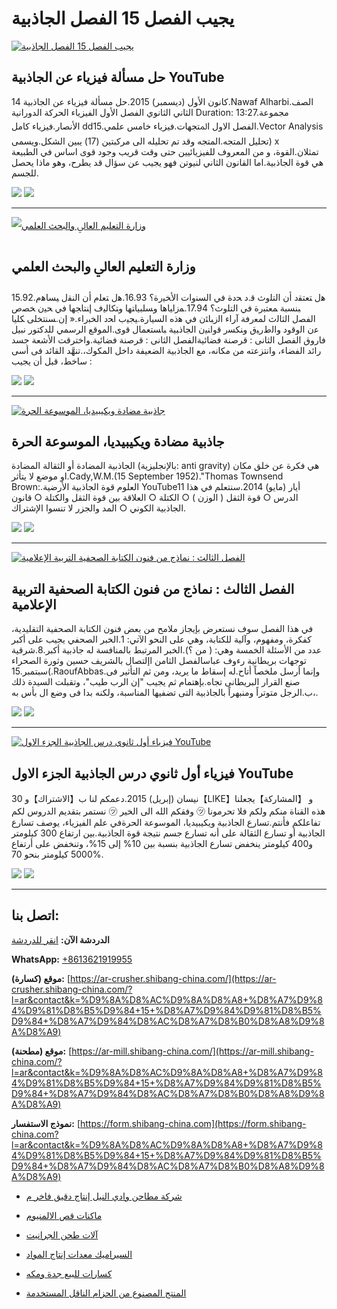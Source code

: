 # يجيب الفصل 15 الفصل الجاذبية

<a href="https://swt.shibang-china.com/?l=ar&img&k=%D9%8A%D8%AC%D9%8A%D8%A8+%D8%A7%D9%84%D9%81%D8%B5%D9%84+15+%D8%A7%D9%84%D9%81%D8%B5%D9%84+%D8%A7%D9%84%D8%AC%D8%A7%D8%B0%D8%A8%D9%8A%D8%A9" target="_blank">![يجيب الفصل 15 الفصل الجاذبية](http://static.shibang-china.com/all-800x300/513.jpg)</a>

## حل مسألة فيزياء عن الجاذبية YouTube
14 كانون الأول (ديسمبر) 2015.حل مسألة فيزياء عن الجاذبية.Nawaf Alharbi.الصف الثاني الثانوي الفصل الأول الفيزياء الحركة الدورانية Duration: 13:27.مجموعة الأنصار.فيزياء كامل ddﺍﻟﻔﺼﻞ ﺍﻻﻭﻝ ﺍﳌﺘﺠﻬﺎﺕ.ﻓﻴﺰﻳﺎﺀ ﺧﺎﻣﺲ ﻋﻠﻤﻲ.15.Vector Analysis ﺗﺤﻠﻴﻞ ﺍﻟﻤﺘﺠﻪ.ﺍﻟﻤﺘﺠﻪ ﻭﻗﺪ ﺗﻢ ﺗﺤﻠﻴﻠﻪ ﺍﻟﻰ ﻣﺮﻛﺒﺘﻴﻦ (17) ﻳﺒﻴﻦ ﺍﻟﺸﻜﻞ.ﻭﻳﺴﻤﻰ) x ﺗﻤﺜﻼﻥ.ﺍﻟﻘﻮﺓ، و ﻣﻦ ﺍﻟﻤﻌﺮﻭﻑ ﻟﻠﻔﻴﺰﻳﺎﺋﻴﻴﻦ ﺣﺘﻰ ﻭﻗﺖ ﻗﺮﻳﺐ ﻭﺟﻮﺩ ﻗﻮﻯ ﺍﺳﺎﺱ ﻓﻲ ﺍﻟﻄﺒﻴﻌﺔ ﻫﻲ ﻗﻮﺓ ﺍﻟﺠﺎﺫﺑﻴﺔ.ﺍﻣﺎ ﺍﻟﻘﺎﻧﻮﻥ ﺍﻟﺜﺎﻧﻲ ﻟﻨﻴﻮﺗﻦ ﻓﻬﻮ ﻳﺠﻴﺐ ﻋﻦ ﺳﺆﺍﻝ ﻗﺪ ﻳﻄﺮﺡ، ﻭﻫﻮ ﻣﺎﺫﺍ ﻳﺤﺼﻞ ﻟﻠﺠﺴﻢ.


<a href="https://whatsapp.shibangsoft.com/WhatsApp.php" target="_blank" title="WhatsApp">![](http://static.shibang-china.com/icon/whatsapp.png)</a> <a href="https://swt.shibang-china.com/?l=ar&icon&k=%D9%8A%D8%AC%D9%8A%D8%A8+%D8%A7%D9%84%D9%81%D8%B5%D9%84+15+%D8%A7%D9%84%D9%81%D8%B5%D9%84+%D8%A7%D9%84%D8%AC%D8%A7%D8%B0%D8%A8%D9%8A%D8%A9" target="_blank">![](http://static.shibang-china.com/icon/chat-ar.png)</a>

---

<a href="https://swt.shibang-china.com/?l=ar&img&k=%D9%8A%D8%AC%D9%8A%D8%A8+%D8%A7%D9%84%D9%81%D8%B5%D9%84+15+%D8%A7%D9%84%D9%81%D8%B5%D9%84+%D8%A7%D9%84%D8%AC%D8%A7%D8%B0%D8%A8%D9%8A%D8%A9" target="_blank">![ﻭﺯﺍﺭﺓ ﺍﻟﺘﻌﻠﻴﻢ ﺍﻟﻌﺎﱄ ﻭﺍﻟﺒﺤﺚ ﺍﻟﻌﻠﻤﻲ](http://static.shibang-china.com/all-800x300/645.jpg)</a>

## ﻭﺯﺍﺭﺓ ﺍﻟﺘﻌﻠﻴﻢ ﺍﻟﻌﺎﱄ ﻭﺍﻟﺒﺤﺚ ﺍﻟﻌﻠﻤﻲ
15.92.ﻫل ﺘﻌﺘﻘﺩ ﺃﻥ ﺍﻟﺘﻠﻭﺙ ﻗ.ﺩ ﺤﺩﺓ ﻓﻲ ﺍﻟﺴﻨﻭﺍﺕ ﺍﻷﺨﻴﺭﺓ؟ 16.93.ﻫل ﺘﻌﻠﻡ ﺃﻥ ﺍﻟﻨﻘل ﻴﺴﺎﻫﻡ ﺒﻨﺴﺒﺔ ﻤﻌﺘﺒﺭﺓ ﻓﻲ ﺍﻟﺘﻠﻭﺙ؟ 17.94.ﻤﺯﺍﻴﺎﻫﺎ ﻭﺴﻠﺒﻴﺎﺘﻬﺎ ﻭﺘﻜﺎﻟﻴﻑ ﺇﻨﺘﺎﺠﻬﺎ ﻓﻲ ﺤﻴﻥ ﺨﺼﺹ ﺍﻟﻔﺼل ﺍﻟﺜﺎﻟﺙ ﻟﻤﻌﺭﻓﺔ ﺁﺭﺍﺀ ﺍﻟﺯﺒﺎﺌﻥ ﻓﻲ ﻫﺫﻩ ﺍﻟﺴﻴﺎﺭﺓ.ﻴﺠﻴﺏ ﺍﺤﺩ ﺍﻟﺨﺒﺭﺍﺀ.« ﺇﻥ.ﺴﻨﺘﺨﻠﻰ ﻜﻠﻴﺎ ﻋﻥ ﺍﻟﻭﻗﻭﺩ ﻭﺍﻟﻁﺭﻴﻕ ﻭﻨﻜﺴﺭ ﻗﻭﺍﻨﻴﻥ ﺍﻟﺠﺎﺫﺒﻴﺔ ﺒﺎﺴﺘﻌﻤﺎل ﻗﻭﻯ.الموقع الرسمي للدكتور نبيل فاروق الفصل الثانى : قرصنة فضائيةالفصل الثانى : قرصنة فضائية.واخترقت الأشعة جسد رائد الفضاء، وانتزعته من مكانه، مع الجاذبية الضعيفة داخل المكوك،.تنهَّد القائد فى أسى ساخط، قبل أن يجيب :


<a href="https://whatsapp.shibangsoft.com/WhatsApp.php" target="_blank" title="WhatsApp">![](http://static.shibang-china.com/icon/whatsapp.png)</a> <a href="https://swt.shibang-china.com/?l=ar&icon&k=%D9%8A%D8%AC%D9%8A%D8%A8+%D8%A7%D9%84%D9%81%D8%B5%D9%84+15+%D8%A7%D9%84%D9%81%D8%B5%D9%84+%D8%A7%D9%84%D8%AC%D8%A7%D8%B0%D8%A8%D9%8A%D8%A9" target="_blank">![](http://static.shibang-china.com/icon/chat-ar.png)</a>

---

<a href="https://swt.shibang-china.com/?l=ar&img&k=%D9%8A%D8%AC%D9%8A%D8%A8+%D8%A7%D9%84%D9%81%D8%B5%D9%84+15+%D8%A7%D9%84%D9%81%D8%B5%D9%84+%D8%A7%D9%84%D8%AC%D8%A7%D8%B0%D8%A8%D9%8A%D8%A9" target="_blank">![جاذبية مضادة ويكيبيديا، الموسوعة الحرة](http://static.shibang-china.com/all-800x300/1398.jpg)</a>

## جاذبية مضادة ويكيبيديا، الموسوعة الحرة
الجاذبية المضادة أو الثقالة المضادة (بالإنجليزية: anti gravity) هي فكرة عن خلق مكان او موضع لا يتأثر.Cady,W.M.(15 September 1952).&quot;Thomas Townsend Brown:.العلوم قوة الجاذبية الأرضية YouTube11 أيار (مايو) 2014.سنتعلم في هذا الدرس ○ قوة الثقل ( الوزن ) ○ الكتلة ○ العلاقة بين قوة الثقل والكتلة ○ قانون الجاذبية الكوني ○ المد والجزر لا تنسوا الإشتراك.


<a href="https://whatsapp.shibangsoft.com/WhatsApp.php" target="_blank" title="WhatsApp">![](http://static.shibang-china.com/icon/whatsapp.png)</a> <a href="https://swt.shibang-china.com/?l=ar&icon&k=%D9%8A%D8%AC%D9%8A%D8%A8+%D8%A7%D9%84%D9%81%D8%B5%D9%84+15+%D8%A7%D9%84%D9%81%D8%B5%D9%84+%D8%A7%D9%84%D8%AC%D8%A7%D8%B0%D8%A8%D9%8A%D8%A9" target="_blank">![](http://static.shibang-china.com/icon/chat-ar.png)</a>

---

<a href="https://swt.shibang-china.com/?l=ar&img&k=%D9%8A%D8%AC%D9%8A%D8%A8+%D8%A7%D9%84%D9%81%D8%B5%D9%84+15+%D8%A7%D9%84%D9%81%D8%B5%D9%84+%D8%A7%D9%84%D8%AC%D8%A7%D8%B0%D8%A8%D9%8A%D8%A9" target="_blank">![الفصل الثالث : نماذج من فنون الكتابة الصحفية التربية الإعلامية](http://static.shibang-china.com/all-800x300/213.jpg)</a>

## الفصل الثالث : نماذج من فنون الكتابة الصحفية التربية الإعلامية
في هذا الفصل سوف نستعرض بإيجاز ملامح من بعض فنون الكتابة الصحفية التقليدية، كفكرة، ومفهوم، وآلية للكتابة، وهي على النحو الآتي: 1.الخبر الصحفي يجيب على أكبر عدد من الأسئلة الخمسة وهي: ( من ؟).الخبر المرتبط بالمنافسة له جاذبية أكبر.8.شرقية توجهات بريطانية رءوف عباسالفصل الثامن اإلتصال بالشريف حسين وثورة الصحراء )سبتمبر.15.RaoufAbbas.وإنما أرسل ملخصاً أتاح.له إسقاط ما يريد، ومن ثم التأثير فى صنع القرار البريطانى تجاه.بإهتمام ثم يجيب &quot;إن الرب طيب&quot;، وتقبلت السيدة ذلك ب.الرجل متوتراً ومنبهراً بالجاذبية التى تضفيها المناسبة، ولكنه بدا فى وضع ال بأس به،.


<a href="https://whatsapp.shibangsoft.com/WhatsApp.php" target="_blank" title="WhatsApp">![](http://static.shibang-china.com/icon/whatsapp.png)</a> <a href="https://swt.shibang-china.com/?l=ar&icon&k=%D9%8A%D8%AC%D9%8A%D8%A8+%D8%A7%D9%84%D9%81%D8%B5%D9%84+15+%D8%A7%D9%84%D9%81%D8%B5%D9%84+%D8%A7%D9%84%D8%AC%D8%A7%D8%B0%D8%A8%D9%8A%D8%A9" target="_blank">![](http://static.shibang-china.com/icon/chat-ar.png)</a>

---

<a href="https://swt.shibang-china.com/?l=ar&img&k=%D9%8A%D8%AC%D9%8A%D8%A8+%D8%A7%D9%84%D9%81%D8%B5%D9%84+15+%D8%A7%D9%84%D9%81%D8%B5%D9%84+%D8%A7%D9%84%D8%AC%D8%A7%D8%B0%D8%A8%D9%8A%D8%A9" target="_blank">![فيزياء أول ثانوي درس الجاذبية الجزء الاول YouTube](http://static.shibang-china.com/all-800x300/919.jpg)</a>

## فيزياء أول ثانوي درس الجاذبية الجزء الاول YouTube
30 نيسان (إبريل) 2015.دعمكم لنا ب【الاشتراك】و【LIKE】و 【المشاركة】يجعلنا نستمر بتقديم الدروس لكم ㋡ وفقكم الله الى الخير ㋡ هذه القناة منكم ولكم فلا تحرمونا تفاعلكم فأنتم.تسارع الجاذبية ويكيبيديا، الموسوعة الحرةفي علم الفيزياء، يوصف تسارع الجاذبية أو تسارع الثقالة على أنه تسارع جسم نتيجة قوة الجاذبية.بين ارتفاع 300 كيلومتر و400 كيلومتر ينخفض تسارع الجاذبية بنسبة بين 10% إلى 15%، وتنخفض على أرتفاع 5000 كيلومتر بنحو 70%.


<a href="https://whatsapp.shibangsoft.com/WhatsApp.php" target="_blank" title="WhatsApp">![](http://static.shibang-china.com/icon/whatsapp.png)</a> <a href="https://swt.shibang-china.com/?l=ar&icon&k=%D9%8A%D8%AC%D9%8A%D8%A8+%D8%A7%D9%84%D9%81%D8%B5%D9%84+15+%D8%A7%D9%84%D9%81%D8%B5%D9%84+%D8%A7%D9%84%D8%AC%D8%A7%D8%B0%D8%A8%D9%8A%D8%A9" target="_blank">![](http://static.shibang-china.com/icon/chat-ar.png)</a>

---
## اتصل بنا:

**الدردشة الآن:** [انقر للدردشة](https://swt.shibang-china.com?l=ar&contact&k=%D9%8A%D8%AC%D9%8A%D8%A8+%D8%A7%D9%84%D9%81%D8%B5%D9%84+15+%D8%A7%D9%84%D9%81%D8%B5%D9%84+%D8%A7%D9%84%D8%AC%D8%A7%D8%B0%D8%A8%D9%8A%D8%A9)

**WhatsApp:**  [+8613621919955](https://whatsapp.shibangsoft.com/WhatsApp.php)

**موقع (كسارة):** [https://ar-crusher.shibang-china.com/](https://ar-crusher.shibang-china.com/?l=ar&contact&k=%D9%8A%D8%AC%D9%8A%D8%A8+%D8%A7%D9%84%D9%81%D8%B5%D9%84+15+%D8%A7%D9%84%D9%81%D8%B5%D9%84+%D8%A7%D9%84%D8%AC%D8%A7%D8%B0%D8%A8%D9%8A%D8%A9)

**موقع (مطحنة):** [https://ar-mill.shibang-china.com/](https://ar-mill.shibang-china.com/?l=ar&contact&k=%D9%8A%D8%AC%D9%8A%D8%A8+%D8%A7%D9%84%D9%81%D8%B5%D9%84+15+%D8%A7%D9%84%D9%81%D8%B5%D9%84+%D8%A7%D9%84%D8%AC%D8%A7%D8%B0%D8%A8%D9%8A%D8%A9)

**نموذج الاستفسار:** [https://form.shibang-china.com](https://form.shibang-china.com?l=ar&contact&k=%D9%8A%D8%AC%D9%8A%D8%A8+%D8%A7%D9%84%D9%81%D8%B5%D9%84+15+%D8%A7%D9%84%D9%81%D8%B5%D9%84+%D8%A7%D9%84%D8%AC%D8%A7%D8%B0%D8%A8%D9%8A%D8%A9)

* [شركة مطاحن وادي النيل إنتاج دقيق فاخر م](../35/%D8%B4%D8%B1%D9%83%D8%A9%20%D9%85%D8%B7%D8%A7%D8%AD%D9%86%20%D9%88%D8%A7%D8%AF%D9%8A%20%D8%A7%D9%84%D9%86%D9%8A%D9%84%20%D8%A5%D9%86%D8%AA%D8%A7%D8%AC%20%D8%AF%D9%82%D9%8A%D9%82%20%D9%81%D8%A7%D8%AE%D8%B1%20%D9%85.md)

* [ماكنات قص الالمنيوم](../34/%D9%85%D8%A7%D9%83%D9%86%D8%A7%D8%AA%20%D9%82%D8%B5%20%D8%A7%D9%84%D8%A7%D9%84%D9%85%D9%86%D9%8A%D9%88%D9%85.md)

* [آلات طحن الجرانيت](../35/%D8%A2%D9%84%D8%A7%D8%AA%20%D8%B7%D8%AD%D9%86%20%D8%A7%D9%84%D8%AC%D8%B1%D8%A7%D9%86%D9%8A%D8%AA.md)

* [السيراميك معدات إنتاج المواد](../35/%D8%A7%D9%84%D8%B3%D9%8A%D8%B1%D8%A7%D9%85%D9%8A%D9%83%20%D9%85%D8%B9%D8%AF%D8%A7%D8%AA%20%D8%A5%D9%86%D8%AA%D8%A7%D8%AC%20%D8%A7%D9%84%D9%85%D9%88%D8%A7%D8%AF.md)

* [كسارات للبيع جدة ومكه](../33/%D9%83%D8%B3%D8%A7%D8%B1%D8%A7%D8%AA%20%D9%84%D9%84%D8%A8%D9%8A%D8%B9%20%D8%AC%D8%AF%D8%A9%20%D9%88%D9%85%D9%83%D9%87.md)

* [المنتج المصنوع من الحزام الناقل المستخدمة](../35/%D8%A7%D9%84%D9%85%D9%86%D8%AA%D8%AC%20%D8%A7%D9%84%D9%85%D8%B5%D9%86%D9%88%D8%B9%20%D9%85%D9%86%20%D8%A7%D9%84%D8%AD%D8%B2%D8%A7%D9%85%20%D8%A7%D9%84%D9%86%D8%A7%D9%82%D9%84%20%D8%A7%D9%84%D9%85%D8%B3%D8%AA%D8%AE%D8%AF%D9%85%D8%A9.md)